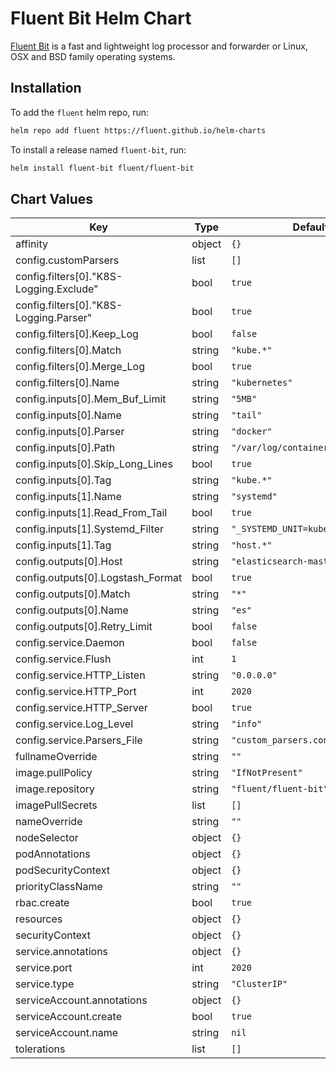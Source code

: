 # Fluent Bit Helm Chart

[Fluent Bit](https://fluentbit.io) is a fast and lightweight log processor and forwarder or Linux, OSX and BSD family operating systems.

## Installation

To add the `fluent` helm repo, run:

```sh
helm repo add fluent https://fluent.github.io/helm-charts
```

To install a release named `fluent-bit`, run:

```sh
helm install fluent-bit fluent/fluent-bit
```

## Chart Values

| Key | Type | Default | Description |
|-----|------|---------|-------------|
| affinity | object | `{}` |  |
| config.customParsers | list | `[]` |  |
| config.filters[0]."K8S-Logging.Exclude" | bool | `true` |  |
| config.filters[0]."K8S-Logging.Parser" | bool | `true` |  |
| config.filters[0].Keep_Log | bool | `false` |  |
| config.filters[0].Match | string | `"kube.*"` |  |
| config.filters[0].Merge_Log | bool | `true` |  |
| config.filters[0].Name | string | `"kubernetes"` |  |
| config.inputs[0].Mem_Buf_Limit | string | `"5MB"` |  |
| config.inputs[0].Name | string | `"tail"` |  |
| config.inputs[0].Parser | string | `"docker"` |  |
| config.inputs[0].Path | string | `"/var/log/containers/*.log"` |  |
| config.inputs[0].Skip_Long_Lines | bool | `true` |  |
| config.inputs[0].Tag | string | `"kube.*"` |  |
| config.inputs[1].Name | string | `"systemd"` |  |
| config.inputs[1].Read_From_Tail | bool | `true` |  |
| config.inputs[1].Systemd_Filter | string | `"_SYSTEMD_UNIT=kubelet.service"` |  |
| config.inputs[1].Tag | string | `"host.*"` |  |
| config.outputs[0].Host | string | `"elasticsearch-master"` |  |
| config.outputs[0].Logstash_Format | bool | `true` |  |
| config.outputs[0].Match | string | `"*"` |  |
| config.outputs[0].Name | string | `"es"` |  |
| config.outputs[0].Retry_Limit | bool | `false` |  |
| config.service.Daemon | bool | `false` |  |
| config.service.Flush | int | `1` |  |
| config.service.HTTP_Listen | string | `"0.0.0.0"` |  |
| config.service.HTTP_Port | int | `2020` |  |
| config.service.HTTP_Server | bool | `true` |  |
| config.service.Log_Level | string | `"info"` |  |
| config.service.Parsers_File | string | `"custom_parsers.conf"` |  |
| fullnameOverride | string | `""` |  |
| image.pullPolicy | string | `"IfNotPresent"` |  |
| image.repository | string | `"fluent/fluent-bit"` |  |
| imagePullSecrets | list | `[]` |  |
| nameOverride | string | `""` |  |
| nodeSelector | object | `{}` |  |
| podAnnotations | object | `{}` |  |
| podSecurityContext | object | `{}` |  |
| priorityClassName | string | `""` |  |
| rbac.create | bool | `true` |  |
| resources | object | `{}` |  |
| securityContext | object | `{}` |  |
| service.annotations | object | `{}` |  |
| service.port | int | `2020` |  |
| service.type | string | `"ClusterIP"` |  |
| serviceAccount.annotations | object | `{}` |  |
| serviceAccount.create | bool | `true` |  |
| serviceAccount.name | string | `nil` |  |
| tolerations | list | `[]` |  |

